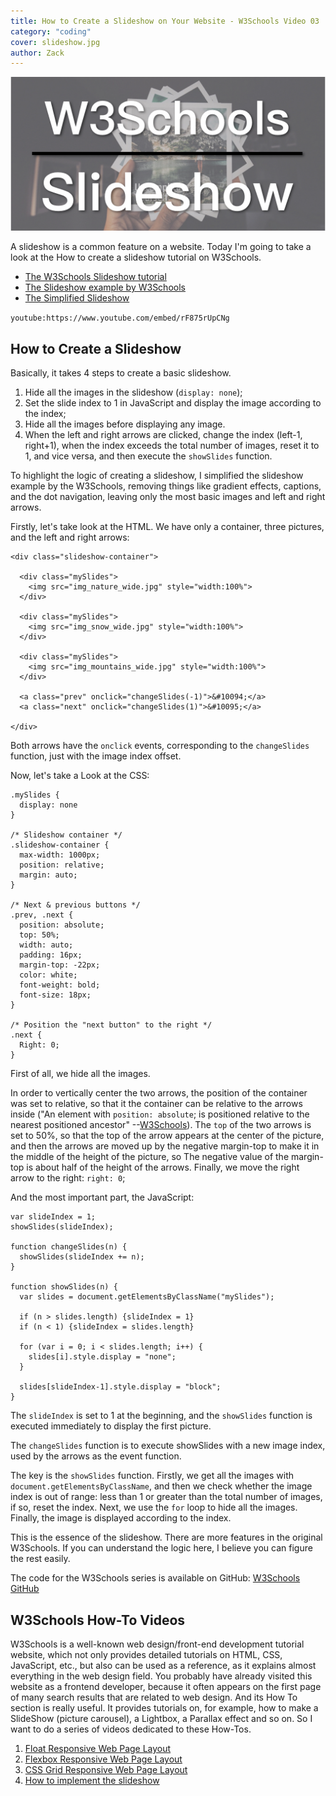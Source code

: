 ```yaml
---
title: How to Create a Slideshow on Your Website - W3Schools Video 03
category: "coding"
cover: slideshow.jpg
author: Zack
---
```


![slideshow](slideshow.jpg)

A slideshow is a common feature on a website. Today I'm going to take a look at the How to create a slideshow tutorial on W3Schools.

* [The W3Schools Slideshow tutorial](https://www.w3schools.com/howto/howto_js_slideshow.asp)
* [The Slideshow example by W3Schools](https://www.w3schools.com/howto/tryit.asp?filename=tryhow_js_slideshow)
* [The Simplified Slideshow](https://zacharychim.github.io/W3Schools/4_slideshow/)

`youtube:https://www.youtube.com/embed/rF875rUpCNg`

## How to Create a Slideshow

Basically, it takes 4 steps to create a basic slideshow.

1. Hide all the images in the slideshow (`display: none`);
2. Set the slide index to 1 in JavaScript and display the image according to the index;
3. Hide all the images before displaying any image.
4. When the left and right arrows are clicked, change the index (left-1, right+1), when the index exceeds the total number of images, reset it to 1, and vice versa, and then execute the `showSlides` function.

To highlight the logic of creating a slideshow, I simplified the slideshow example by the W3Schools, removing things like gradient effects, captions, and the dot navigation, leaving only the most basic images and left and right arrows.

Firstly, let's take look at the HTML. We have only a container, three pictures, and the left and right arrows:

```
<div class="slideshow-container">

  <div class="mySlides">
    <img src="img_nature_wide.jpg" style="width:100%">
  </div>

  <div class="mySlides">
    <img src="img_snow_wide.jpg" style="width:100%">
  </div>

  <div class="mySlides">
    <img src="img_mountains_wide.jpg" style="width:100%">
  </div>

  <a class="prev" onclick="changeSlides(-1)">&#10094;</a>
  <a class="next" onclick="changeSlides(1)">&#10095;</a>

</div>
```

Both arrows have the `onclick` events, corresponding to the `changeSlides` function, just with the image index offset.

Now, let's take a Look at the CSS:

```
.mySlides {
  display: none
}

/* Slideshow container */
.slideshow-container {
  max-width: 1000px;
  position: relative;
  margin: auto;
}

/* Next & previous buttons */
.prev, .next {
  position: absolute;
  top: 50%;
  width: auto;
  padding: 16px;
  margin-top: -22px;
  color: white;
  font-weight: bold;
  font-size: 18px;
}

/* Position the "next button" to the right */
.next {
  Right: 0;
}
```

First of all, we hide all the images.

In order to vertically center the two arrows, the position of the container was set to relative, so that it the container can be relative to the arrows inside ("An element with `position: absolute`; is positioned relative to the nearest positioned ancestor" --[W3Schools](https://www.w3schools.com/css/css_positioning.asp)). The `top` of the two arrows is set to 50%, so that the top of the arrow appears at the center of the picture, and then the arrows are moved up by the negative margin-top to make it in the middle of the height of the picture, so The negative value of the margin-top is about half of the height of the arrows. Finally, we move the right arrow to the right: `right: 0`;

And the most important part, the JavaScript:

```
var slideIndex = 1;
showSlides(slideIndex);

function changeSlides(n) {
  showSlides(slideIndex += n);
}

function showSlides(n) {
  var slides = document.getElementsByClassName("mySlides");
  
  if (n > slides.length) {slideIndex = 1}
  if (n < 1) {slideIndex = slides.length}
  
  for (var i = 0; i < slides.length; i++) {
    slides[i].style.display = "none";
  }

  slides[slideIndex-1].style.display = "block";
}
```

The `slideIndex` is set to 1 at the beginning, and the `showSlides` function is executed immediately to display the first picture.

The `changeSlides` function is to execute showSlides with a new image index, used by the arrows as the event function.

The key is the `showSlides` function. Firstly, we get all the images with `document.getElementsByClassName`, and then we check whether the image index is out of range: less than 1 or greater than the total number of images, if so, reset the index. Next, we use the `for` loop to hide all the images. Finally, the image is displayed according to the index.

This is the essence of the slideshow. There are more features in the original W3Schools. If you can understand the logic here, I believe you can  figure the rest easily.

The code for the W3Schools series is available on GitHub: [W3Schools GitHub](https://github.com/ZacharyChim/W3Schools)

## W3Schools How-To Videos

W3Schools is a well-known web design/front-end development tutorial website, which not only provides detailed tutorials on HTML, CSS, JavaScript, etc., but also can be used as a reference, as it explains almost everything in the web design field. You probably have already visited this website as a frontend developer, because it often appears on the first page of many search results that are related to web design. And its How To section is really useful. It provides tutorials on, for example, how to make a SlideShow (picture carousel), a Lightbox, a Parallax effect and so on. So I want to do a series of videos dedicated to these How-Tos.

1. [Float Responsive Web Page Layout](https://zacklive.com/w3schools-web-layout/)
2. [Flexbox Responsive Web Page Layout](https://zacklive.com/w3schools-flex/)
3. [CSS Grid Responsive Web Page Layout](https://zacklive.com/w3schools-grid/)
4. [How to implement the slideshow](https://zacklive.com/w3schools-slideshow/)
